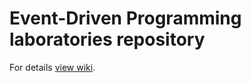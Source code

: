 # Event-Driven Programming laboratories repository

For details [view wiki](https://github.com/TUM-FAF/WP/wiki).
